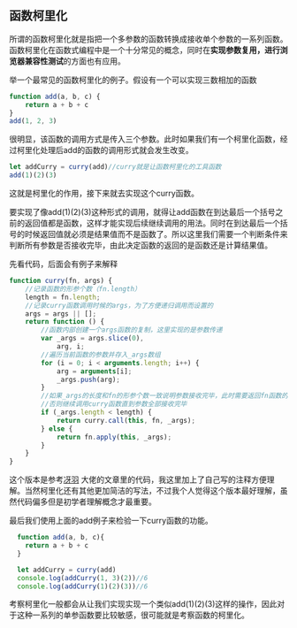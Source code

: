 ## 函数柯里化

所谓的函数柯里化就是指把一个多参数的函数转换成接收单个参数的一系列函数。函数柯里化在函数式编程中是一个十分常见的概念，同时在**实现参数复用，进行浏览器兼容性测试**的方面也有应用。

举一个最常见的函数柯里化的例子。假设有一个可以实现三数相加的函数

```javascript
function add(a, b, c) {
	return a + b + c
}
add(1, 2, 3)
```

很明显，该函数的调用方式是传入三个参数。此时如果我们有一个柯里化函数，经过柯里化处理后add的函数的调用形式就会发生改变。

```javascript
let addCurry = curry(add)//curry就是让函数柯里化的工具函数
add(1)(2)(3)
```

这就是柯里化的作用，接下来就去实现这个curry函数。

要实现了像add(1)(2)(3)这种形式的调用，就得让add函数在到达最后一个括号之前的返回值都是函数，这样才能实现后续继续调用的用法。同时在到达最后一个括号的时候返回值就必须是结果值而不是函数了。所以这里我们需要一个判断条件来判断所有参数是否接收完毕，由此决定函数的返回的是函数还是计算结果值。

先看代码，后面会有例子来解释

```javascript
function curry(fn, args) {
    //记录函数的形参个数（fn.length）
    length = fn.length;
    //记录curry函数调用时候的args，为了方便递归调用而设置的
    args = args || [];
    return function () {
        //函数内部创建一个args函数的复制，这里实现的是参数传递
        var _args = args.slice(0),
            arg, i;
        //遍历当前函数的参数并存入_args数组
        for (i = 0; i < arguments.length; i++) {
            arg = arguments[i];
            _args.push(arg);
        }
        //如果_args的长度和fn的形参个数一致说明参数接收完毕，此时需要返回fn函数的执行结果
        //否则继续调用curry函数直到参数全部接收完毕
        if (_args.length < length) {
            return curry.call(this, fn, _args);
        } else {
            return fn.apply(this, _args);
        }
    }
}
```

这个版本是参考[冴羽](https://juejin.cn/post/6844903490771222542#heading-2) 大佬的文章里的代码，我这里加上了自己写的注释方便理解。当然柯里化还有其他更加简洁的写法，不过我个人觉得这个版本最好理解，虽然代码偏多但是初学者理解概念才最重要。

最后我们使用上面的add例子来检验一下curry函数的功能。

```javascript
  function add(a, b, c){
    return a + b + c
  }

  let addCurry = curry(add)
  console.log(addCurry(1, 3)(2))//6
  console.log(addCurry(1)(2)(3))//6
```

考察柯里化一般都会从让我们实现实现一个类似add(1)(2)(3)这样的操作，因此对于这种一系列的单参函数要比较敏感，很可能就是考察函数的柯里化。



